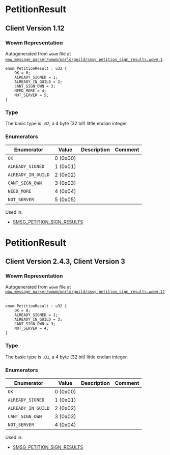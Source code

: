 # PetitionResult

## Client Version 1.12

### Wowm Representation

Autogenerated from `wowm` file at [`wow_message_parser/wowm/world/guild/smsg_petition_sign_results.wowm:1`](https://github.com/gtker/wow_messages/tree/main/wow_message_parser/wowm/world/guild/smsg_petition_sign_results.wowm#L1).

```rust,ignore
enum PetitionResult : u32 {
    OK = 0;
    ALREADY_SIGNED = 1;
    ALREADY_IN_GUILD = 2;
    CANT_SIGN_OWN = 3;
    NEED_MORE = 4;
    NOT_SERVER = 5;
}
```
### Type
The basic type is `u32`, a 4 byte (32 bit) little endian integer.
### Enumerators
| Enumerator | Value  | Description | Comment |
| --------- | -------- | ----------- | ------- |
| `OK` | 0 (0x00) |  |  |
| `ALREADY_SIGNED` | 1 (0x01) |  |  |
| `ALREADY_IN_GUILD` | 2 (0x02) |  |  |
| `CANT_SIGN_OWN` | 3 (0x03) |  |  |
| `NEED_MORE` | 4 (0x04) |  |  |
| `NOT_SERVER` | 5 (0x05) |  |  |

Used in:
* [SMSG_PETITION_SIGN_RESULTS](smsg_petition_sign_results.md)

# PetitionResult

## Client Version 2.4.3, Client Version 3

### Wowm Representation

Autogenerated from `wowm` file at [`wow_message_parser/wowm/world/guild/smsg_petition_sign_results.wowm:12`](https://github.com/gtker/wow_messages/tree/main/wow_message_parser/wowm/world/guild/smsg_petition_sign_results.wowm#L12).

```rust,ignore
enum PetitionResult : u32 {
    OK = 0;
    ALREADY_SIGNED = 1;
    ALREADY_IN_GUILD = 2;
    CANT_SIGN_OWN = 3;
    NOT_SERVER = 4;
}
```
### Type
The basic type is `u32`, a 4 byte (32 bit) little endian integer.
### Enumerators
| Enumerator | Value  | Description | Comment |
| --------- | -------- | ----------- | ------- |
| `OK` | 0 (0x00) |  |  |
| `ALREADY_SIGNED` | 1 (0x01) |  |  |
| `ALREADY_IN_GUILD` | 2 (0x02) |  |  |
| `CANT_SIGN_OWN` | 3 (0x03) |  |  |
| `NOT_SERVER` | 4 (0x04) |  |  |

Used in:
* [SMSG_PETITION_SIGN_RESULTS](smsg_petition_sign_results.md)

